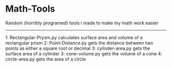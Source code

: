 # Math-Tools
Random (horribly programed) tools i made to make my math work easier

---

1: Rectangular-Prysm.py calculates surface area and volume of a rectangular prism 
2: Point-Distance.py gets the distance between two points as either a square root or decimal
3: cylinder-area.py gets the surface area of a cylinder
3: cone-volume.py gets the volume of a cone
4: circle-area.py gets the area of a circle